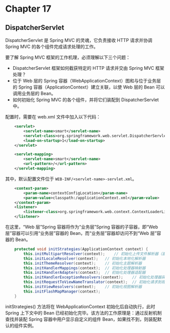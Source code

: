 #   Chapter 17

##  DispatcherServlet

DispatcherServlet 是 Spring MVC 的灵魂，它负责接收 HTTP 请求并协调 Spring MVC 的各个组件完成请求处理的工作。

要了解 Spring MVC 框架的工作机理，必须理解以下三个问题：

*   DispatcherServlet 框架如何截获特定的 HTTP 请求并交由 Spring MVC 框架处理？
*   位于 Web 层的 Spring 容器（WebApplicationContext）图和与位于业务层的 Spring 容器（ApplicationContext）建立关联，以使 Web 层的 Bean 可以调用业务层的 Bean。
*   如何初始化 Spring MVC 的各个组件，并将它们装配到 DispatcherServlet 中。



配置时，需要在 web.xml 文件中加入以下代码：

```xml
	<servlet>
		<servlet-name>smart</servlet-name>
		<servlet-class>org.springframework.web.servlet.DispatcherServlet</servlet-class>
		<load-on-startup>1</load-on-startup>
	</servlet>

	<servlet-mapping>
		<servlet-name>smart</servlet-name>
		<url-pattern>/</url-pattern>
	</servlet-mapping>

```

其中，默认配置文件位于 `WEB-INF/<servlet-name>-servlet.xml`。

```xml
	<context-param>
		<param-name>contextConfigLocation</param-name>
		<param-value>classpath:/applicationContext.xml</param-value>
	</context-param>
	<listener>
		<listener-class>org.springframework.web.context.ContextLoaderListener</listener-class>
	</listener>
```

在这里，“Web 层”Spring 容器将作为“业务层”Spring 容器的子容器，即“Web 层”容器可以引用“业务层”容器的 Bean，而“业务层”容器却访问不到“Web 层”容器的 Bean。

```java
    protected void initStrategies(ApplicationContext context) {
        this.initMultipartResolver(context);    // 初始化上传文件解析器（直译为多部分请求解析器）
        this.initLocaleResolver(context);   // 初始化本地化解析器
        this.initThemeResolver(context);    // 初始化主题解析器
        this.initHandlerMappings(context);  // 初始化处理器映射器
        this.initHandlerAdapters(context);  // 初始化处理器适配器
        this.initHandlerExceptionResolvers(context);    // 初始化处理器异常解析器
        this.initRequestToViewNameTranslator(context);  // 初始化请求到视图名翻译器
        this.initViewResolvers(context);    // 初始化视图解析器
        this.initFlashMapManager(context);
    }
```

initStrategies() 方法将在 WebApplicationContext 初始化后自动执行，此时 Spring 上下文中的 Bean 已经初始化完毕。该方法的工作原理是：通过反射机制查找并装配 Spring 容器中用户显示自定义的组件 Bean，如果找不到，则装配默认的组件实例。



